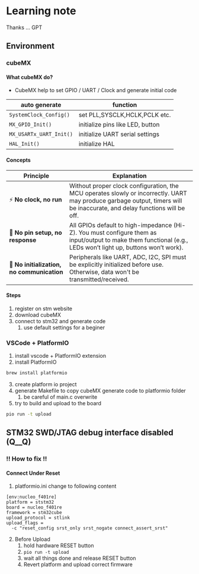 # Learning note

Thanks ... GPT 

## Environment
### cubeMX
#### What cubeMX do?
- CubeMX help to set GPIO / UART / Clock and generate initial code
  
| auto generate                  | function                     |
| ----------------------- | ------------------------ |
| `SystemClock_Config()`  | set PLL,SYSCLK,HCLK,PCLK etc. |
| `MX_GPIO_Init()`        | initialize pins like LED, button        |
| `MX_USARTx_UART_Init()` | initialize UART serial settings        |
| `HAL_Init()`            | initialize HAL  |
#### Concepts
| Principle                                  | Explanation                                                                                                                                                              |
| ------------------------------------------ | ------------------------------------------------------------------------------------------------------------------------------------------------------------------------ |
| ⚡ **No clock, no run**                     | Without proper clock configuration, the MCU operates slowly or incorrectly. UART may produce garbage output, timers will be inaccurate, and delay functions will be off. |
| 🔌 **No pin setup, no response**           | All GPIOs default to high-impedance (Hi-Z). You must configure them as input/output to make them functional (e.g., LEDs won’t light up, buttons won’t work).             |
| 🔧 **No initialization, no communication** | Peripherals like UART, ADC, I2C, SPI must be explicitly initialized before use. Otherwise, data won't be transmitted/received.                                           |

#### Steps
1. register on stm website
2. download cubeMX
3. connect to stm32 and generate code
   1. use default settings for a beginer 
### VSCode + PlatformIO
1. install vscode + PlatformIO extension
2. install PlatformIO 
```zsh
brew install platformio
```
3. create platform io project
4. generate Makefile to copy cubeMX generate code to platformio folder
   1. be careful of main.c overwrite
5. try to build and upload to the board
```zsh
pio run -t upload
```

## STM32 SWD/JTAG debug interface disabled (Q__Q)
### !! How to fix !!
#### Connect Under Reset
1. platformio.ini change to following content
```
[env:nucleo_f401re]
platform = ststm32
board = nucleo_f401re
framework = stm32cube
upload_protocol = stlink
upload_flags =
  -c "reset_config srst_only srst_nogate connect_assert_srst"

```
2. Before Upload
   1. hold hardware RESET button
   2. ```pio run -t upload```
   3. wait all things done and release RESET button
   4. Revert platform and upload correct firmware
